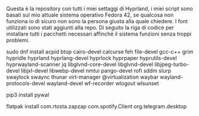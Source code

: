Questa è la repository con tutti i miei settaggi di Hyprland, i miei script sono basati sul mio attuale sistema operativo Fedora 42, se qualcosa non funziona io di sicuro non sono la persona giusta alla quale chiedere.
I font utilizzati sono stati aggiunti alla repo.
Di seguito la riga di codice per installare tutti i pacchetti necessari affinchè il sistema funzioni senza troppi problemi.

sudo dnf install acpid btop cairo-devel calcurse feh file-devel gcc-c++ grim hypridle hyprland hyprlang-devel hyprlock hyprpaper hyprutils-devel hyprwayland-scanner jq libglvnd-core-devel libglvnd-devel libjpeg-turbo-devel libjxl-devel libwebp-devel nmtui pango-devel rofi sddm slurp swaylock swaync thunar virt-manager @virtualization waybar wayland-protocols-devel wayland-devel wf-recorder wlogout wlsunset

pip3 install pywal

flatpak install com.rtosta.zapzap com.spotify.Client org.telegram.desktop